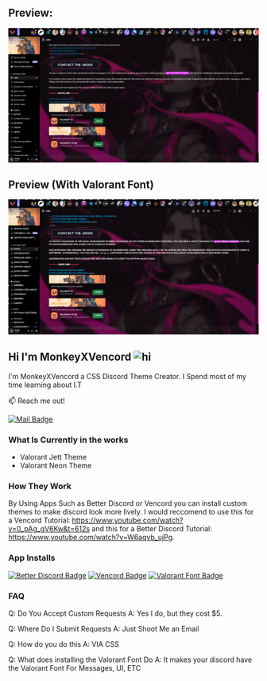 ## Preview:
![ReynaPreview](https://github.com/MonkeyXVenCord/Theme-Previews/blob/main/Screenshot%202023-07-31%20160944.png)

## Preview (With Valorant Font)
![ReynaValorantFontP](https://github.com/MonkeyXVenCord/Theme-Previews/blob/main/Screenshot%202023-08-01%20102835.png) 


## Hi I'm MonkeyXVencord <img src="https://user-images.githubusercontent.com/1303154/88677602-1635ba80-d120-11ea-84d8-d263ba5fc3c0.gif" width="28px" height="28px" alt="hi">

I'm MonkeyXVencord a CSS Discord Theme Creator. I Spend most of my time learning about I.T

:mailbox: Reach me out!

[![Mail Badge](https://img.shields.io/badge/MonkeyXinq-blue?logo=Gmail)](mailto:Monkeyxinq@gmail.com)

### What Is Currently in the works

- Valorant Jett Theme
- Valorant Neon Theme

### How They Work

By Using Apps Such as Better Discord or Vencord you can install custom themes to make discord look more lively. I would reccomend to use this for a Vencord Tutorial: https://www.youtube.com/watch?v=0_pAg_gV6Kw&t=612s and this for a Better Discord Tutorial: https://www.youtube.com/watch?v=W6aqvb_ujPg.

### App Installs
[![Better Discord Badge](https://img.shields.io/badge/-Better%20Discord-1ca0f1?style=flat&labelColor=1ca0f1&logo=discord&logoColor=white&link=https://BetterDiscord.APP)](https://BetterDiscord.app) [![Vencord Badge](https://img.shields.io/badge/-Vencord-1ca0f1?style=flat&labelColor=1ca0f1&logo=discord&logoColor=white&link=https://Vencord.dev)](https://Vencord.dev) [![Valorant Font Badge](https://img.shields.io/badge/Valorant%20Font-1ca0f1?style=flat&logo=dafont&link=https%3A%2F%2Fwww.dafont.com%2Fvalorant.font)](https://www.dafont.com/valorant.font)




### FAQ

Q: Do You Accept Custom Requests
A: Yes I do, but they cost $5.

Q: Where Do I Submit Requests
A: Just Shoot Me an Email

Q: How do you do this
A: VIA CSS

Q: What does installing the Valorant Font Do
A: It makes your discord have the Valorant Font For Messages, UI, ETC
